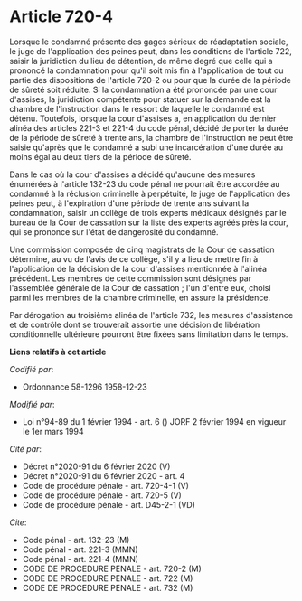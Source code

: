 # Article 720-4

Lorsque le condamné présente des gages sérieux de réadaptation sociale, le juge de l'application des peines peut, dans les
conditions de l'article 722, saisir la juridiction du lieu de détention, de même degré que celle qui a prononcé la
condamnation pour qu'il soit mis fin à l'application de tout ou partie des dispositions de l'article 720-2 ou pour que la
durée de la période de sûreté soit réduite. Si la condamnation a été prononcée par une cour d'assises, la juridiction
compétente pour statuer sur la demande est la chambre de l'instruction dans le ressort de laquelle le condamné est détenu.
Toutefois, lorsque la cour d'assises a, en application du dernier alinéa des articles 221-3 et 221-4 du code pénal, décidé de
porter la durée de la période de sûreté à trente ans, la chambre de l'instruction ne peut être saisie qu'après que le
condamné a subi une incarcération d'une durée au moins égal au deux tiers de la période de sûreté.

Dans le cas où la cour d'assises a décidé qu'aucune des mesures énumérées à l'article 132-23 du code pénal ne pourrait être
accordée au condamné à la réclusion criminelle à perpétuité, le juge de l'application des peines peut, à l'expiration d'une
période de trente ans suivant la condamnation, saisir un collège de trois experts médicaux désignés par le bureau de la Cour
de cassation sur la liste des experts agréés près la cour, qui se prononce sur l'état de dangerosité du condamné.

Une commission composée de cinq magistrats de la Cour de cassation détermine, au vu de l'avis de ce collège, s'il y a lieu de
mettre fin à l'application de la décision de la cour d'assises mentionnée à l'alinéa précédent. Les membres de cette
commission sont désignés par l'assemblée générale de la Cour de cassation ; l'un d'entre eux, choisi parmi les membres de la
chambre criminelle, en assure la présidence.

Par dérogation au troisième alinéa de l'article 732, les mesures d'assistance et de contrôle dont se trouverait assortie une
décision de libération conditionnelle ultérieure pourront être fixées sans limitation dans le temps.

**Liens relatifs à cet article**

_Codifié par_:

  - Ordonnance 58-1296 1958-12-23

_Modifié par_:

  - Loi n°94-89 du 1 février 1994 - art. 6 () JORF 2 février 1994 en vigueur le 1er mars 1994

_Cité par_:

  - Décret n°2020-91 du 6 février 2020 (V)
  - Décret n°2020-91 du 6 février 2020 - art. 4
  - Code de procédure pénale - art. 720-4-1 (V)
  - Code de procédure pénale - art. 720-5 (V)
  - Code de procédure pénale - art. D45-2-1 (VD)

_Cite_:

  - Code pénal - art. 132-23 (M)
  - Code pénal - art. 221-3 (MMN)
  - Code pénal - art. 221-4 (MMN)
  - CODE DE PROCEDURE PENALE - art. 720-2 (M)
  - CODE DE PROCEDURE PENALE - art. 722 (M)
  - CODE DE PROCEDURE PENALE - art. 732 (M)
